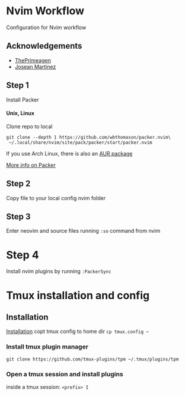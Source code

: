 # Nvim Workflow

Configuration for Nvim workflow

## Acknowledgements

- [ThePrimeagen](https://www.youtube.com/watch?v=w7i4amO_zaE&ab_channel=ThePrimeagen)
- [Josean Martinez](www.youtube.com/watch?v=vdn_pKJUda8)


## Step 1
Install Packer
#### Unix, Linux 
Clone repo to local
```
git clone --depth 1 https://github.com/wbthomason/packer.nvim\
 ~/.local/share/nvim/site/pack/packer/start/packer.nvim
```
If you use Arch Linux, there is also an [AUR package](https://aur.archlinux.org/packages/nvim-packer-git)

[More info on Packer ](https://github.com/wbthomason/packer.nvim)

## Step 2
Copy file to your local config nvim folder

## Step 3
Enter neovim and source files running `:so` command from nvim

# Step 4
Install nvim plugins by running `:PackerSync`

# Tmux installation and config
## Installation
[Installation](https://github.com/tmux/tmux/wiki/Installing)
copt tmux config to home dir `cp tmux.config ~`

### Install tmux plugin manager
`git clone https://github.com/tmux-plugins/tpm ~/.tmux/plugins/tpm`

### Open a tmux session and install plugins
inside a tmux session: `<prefix> I `
